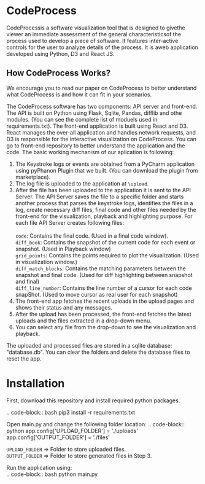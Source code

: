 <h1>CodeProcess</h1>
<p>
CodeProcessis a software visualization tool that is designed to givethe viewer an immediate assessment of the general characteristicsof the process used to develop a piece of software. It features inter-active controls for the user to analyze details of the process. It is aweb application developed using Python, D3 and React JS.
</p>

## How CodeProcess Works?

We encourage you to read our paper on CodeProcess to better understand what CodeProcess is and how it can fit in your scenarios. 

The CodeProcess software has two components: API server and front-end. The API is built on Python using Flask, Sqlite, Pandas, difflib and othe modules. 
(You can see the complete list of moduels used in requirements.txt). The front-end application is built using React and D3. React manages the over-all 
application and handles network requests, and D3 is responsible for the interactive visualization on CodeProcess. You can go to front-end repository to 
better understand the application and the code. The basic working mechanism of our aplication is following:
 
1. The Keystroke logs or events are obtained from a PyCharm application using pyPhanon Plugin that we built. (You can download the plugin from marketplace).
2. The log file is uploaded to the application at ``\upload``.
3. After the file has been uploaded to the application it is sent to the API Server. The API Server saves the file to a specific folder and starts another
      process that parses the keystroke logs, identifies the files in a log, create necessary diff files, final code and other files needed by the front-end for
       the visualization, playback and highlighting purpose. For each file API Server creates following files: <br/><br/>
           ``code``:  Contains the final code. (Used in a final code window). <br/>
           ``diff_book``: Contains the snapshot of the current code for each event or snapshot. (Used in Playback window)<br/>
           ``grid_points``: Contains the points required to plot the visualization. (Used in visualization window.)<br/>
           ``diff_match_blocks``: Contains the matching parameters between the snapshot and final code.
                                 (Used for diff highlighting between snapshot and final) <br/>
              ``diff_line_number``: Contains the line number of a cursor for each code snapShot. (Used to move cursor as real user for each snapshot) <br/>
4. The front-end app fetches the recent uploads in the upload pages and shows their status and any messages.
5. After the upload has been processed, the front-end fetches the latest uploads and the files extracted in a drop-down menu.
6. You can select any file from the drop-down to see the visualization and playback.

The uploaded and processed files are stored in a sqlite database: "database.db". You can clear the folders and delete the database files to reset the app.

Installation
============

First, download this repository and install required python packages. <br/>

.. code-block:: bash
   pip3 install -r requirements.txt

Open main.py and change the following folder location:
.. code-block:: python
    app.config['UPLOAD_FOLDER'] = './uploads'
    app.config['OUTPUT_FOLDER'] = './files'

``UPLOAD_FOLDER`` => Folder to store uploaded files. <br/>
``OUTPUT_FOLDER`` => Folder to store generated files in Step 3. <br/>

Run the application using: <br/>
.. code-block:: bash
   python main.py




